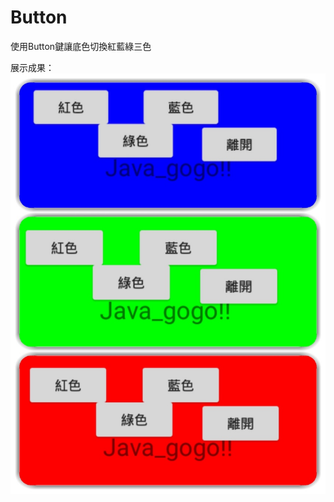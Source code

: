 # Button
使用Button鍵讓底色切換紅藍綠三色

展示成果：
![image](https://github.com/Angus1226/Button/blob/master/RGBb.jpg)


